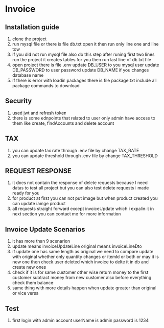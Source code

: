 # Invoice

## Installation guide
1. clone the project
2. run mysql file or there is file db.txt open it then run only line one and line tow
3. if you did not run mysql file also do this step after runing first two lines run the project it creates tables for you then run last line of db.txt file
4. open project there is file .env update DB_USER to you mysql user  update DB_PASSWORD to user password update DB_NAME if you changes database name
5. if there is error with loadin packages there is file package.txt include all package commands to download


## Security
1. used jwt and refresh token
2. there is some ednpoints that related to user only admin have access to them like create, findAccounts and delete account

## TAX
1. you can update tax rate through .env file by change TAX_RATE
2. you can update threshold through .env file by change TAX_THRESHOLD



## REQUEST RESPONSE
1. it does not contain the response of delete requests because I need datas to test all project but you can also test delete requests i made ready for you
2. for product at first you can not put image but when product created you can update iamge product
3. all requests straight forward except invoiceUpdate which i expalin it in next section you can contact me for more information 

 ## Invoice Update Scenarios
 1. it has more than 9 scenarion
 2. update means invoiceUpdateLine  original means invoiceLineDto
 3. if update one has same length as original we need to compare update with original whether only quantity changes or itemId or both or may it is new one then check user deleted which invoice to delte it in db and create new ones
 4. check if it is for same customer other wise return money to the first customer subtract money from new customer also before everything check them balance
 5. same thing with more details happen when update greater than original or vice versa

## Test
1. first login with admin account userName is admin password is 1234
   
